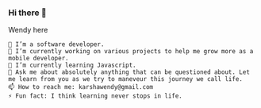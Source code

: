 ### Hi there 👋

Wendy here

    🌱 I’m a software developer.
    🔭 I’m currently working on various projects to help me grow more as a mobile developer.
    🌱 I’m currently learning Javascript.
    💬 Ask me about absolutely anything that can be questioned about. Let me learn from you as we try to maneveur this journey we call life.
    📫 How to reach me: karshawendy@gmail.com
    ⚡ Fun fact: I think learning never stops in life.


